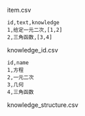 item.csv
```csv
id,text,knowledge
1,给定一元二次,[1,2]
2,三角函数,[3,4]
```
knowledge_id.csv
```
id,name
1,方程
2,一元二次
3,几何
4,三角函数
```
knowledge_structure.csv
```

```
